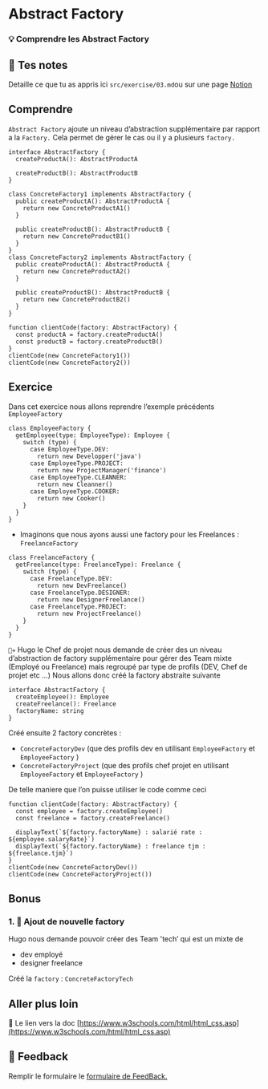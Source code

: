 # Abstract Factory

### 💡 Comprendre les Abstract Factory

## 📝 Tes notes

Detaille ce que tu as appris ici
`src/exercise/03.md`ou sur une page [Notion](https://go.mikecodeur.com/course-notes-template)

## Comprendre

`Abstract Factory` ajoute un niveau d’abstraction supplémentaire par rapport a
la `Factory.` Cela permet de gérer le cas ou il y a plusieurs `factory.`

```tsx
interface AbstractFactory {
  createProductA(): AbstractProductA

  createProductB(): AbstractProductB
}

class ConcreteFactory1 implements AbstractFactory {
  public createProductA(): AbstractProductA {
    return new ConcreteProductA1()
  }

  public createProductB(): AbstractProductB {
    return new ConcreteProductB1()
  }
}
class ConcreteFactory2 implements AbstractFactory {
  public createProductA(): AbstractProductA {
    return new ConcreteProductA2()
  }

  public createProductB(): AbstractProductB {
    return new ConcreteProductB2()
  }
}

function clientCode(factory: AbstractFactory) {
  const productA = factory.createProductA()
  const productB = factory.createProductB()
}
clientCode(new ConcreteFactory1())
clientCode(new ConcreteFactory2())
```

## Exercice

Dans cet exercice nous allons reprendre l’exemple précédents `EmployeeFactory`

```tsx
class EmployeeFactory {
  getEmployee(type: EmployeeType): Employee {
    switch (type) {
      case EmployeeType.DEV:
        return new Developper('java')
      case EmployeeType.PROJECT:
        return new ProjectManager('finance')
      case EmployeeType.CLEANNER:
        return new Cleanner()
      case EmployeeType.COOKER:
        return new Cooker()
    }
  }
}
```

- Imaginons que nous ayons aussi une factory pour les Freelances :
  `FreelanceFactory`

```tsx
class FreelanceFactory {
  getFreelance(type: FreelanceType): Freelance {
    switch (type) {
      case FreelanceType.DEV:
        return new DevFreelance()
      case FreelanceType.DESIGNER:
        return new DesignerFreelance()
      case FreelanceType.PROJECT:
        return new ProjectFreelance()
    }
  }
}
```

`👨‍✈️` Hugo le Chef de projet nous demande de créer des un niveau d’abstraction de
factory supplémentaire pour gérer des Team mixte (Employé ou Freelance) mais
regroupé par type de profils (DEV, Chef de projet etc …) Nous allons donc créé
la factory abstraite suivante

```tsx
interface AbstractFactory {
  createEmployee(): Employee
  createFreelance(): Freelance
  factoryName: string
}
```

Créé ensuite 2 factory concrètes :

- `ConcreteFactoryDev` (que des profils dev en utilisant `EmployeeFactory` et
  `EmployeeFactory` )
- `ConcreteFactoryProject` (que des profils chef projet en utilisant
  `EmployeeFactory` et `EmployeeFactory` )

De telle maniere que l’on puisse utiliser le code comme ceci

```tsx
function clientCode(factory: AbstractFactory) {
  const employee = factory.createEmployee()
  const freelance = factory.createFreelance()

  displayText(`${factory.factoryName} : salarié rate : ${employee.salaryRate}`)
  displayText(`${factory.factoryName} : freelance tjm : ${freelance.tjm}`)
}
clientCode(new ConcreteFactoryDev())
clientCode(new ConcreteFactoryProject())
```

## Bonus

### 1. 🚀 Ajout de nouvelle factory

Hugo nous demande pouvoir créer des Team 'tech’ qui est un mixte de

- dev employé
- designer freelance

Créé la `factory` : `ConcreteFactoryTech`

###

## Aller plus loin

📑 Le lien vers la doc
[https://www.w3schools.com/html/html_css.asp](https://www.w3schools.com/html/html_css.asp)

## 🐜 Feedback

Remplir le formulaire le
[formulaire de FeedBack.](https://go.mikecodeur.com/cours-react-avis?entry.1912869708=TypeScript%20PRO&entry.1430994900=5.Les%20Patterns&entry.533578441=01%20Abstract%20Factory)
